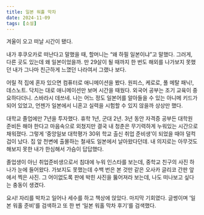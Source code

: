 ```yaml
---
title: 일본 워홀 막차
date: 2024-11-09
tags: [소설]
---
```


겨울이 오고 떠날 시간이 됐다. 

내가 후쿠오카로 떠난다고 말했을 때, 할머니는 “왜 하필 일본이냐”고 말했다. 그러게, 다른 곳도 있는데 왜 일본이었을까. 만 29살이 될 때까지 한 번도 해외를 나가보지 못했던 내가 그나마 친근하게 느꼈던 나라여서 그랬나 보다. 

어릴 적 집에 혼자 있으면 컴퓨터로 애니메이션을 봤다. 원피스, 케로로, 풀 메탈 패닉!, 데스노트. 닥치는 대로 애니메이션만 보며 시간을 때웠다. 외국어 공부는 조기 교육이 중요하다더니. 스바라시 데쓰네. 나는 어느 정도 일본어를 알아들을 수 있는 아니메 키드가 되어 있었고, 언젠가 일본에서 니혼고 실력을 시험할 수 있지 않을까 상상만 했다.

대학교 졸업에만 7년을 투자했다. 휴학 1년, 군대 2년. 3년 동안 자격증 공부든 대학원 준비든 해야 한다고 마음속으로 외쳤지만 결국 내 청춘은 무기력하게 누워있는 시간으로 채워졌다. 그렇게 ‘중앙일보 대학평가 30위 학교 출신 취업 준비생’이 되었을 때야 덜컥 겁이 났다. 집 앞 천변에 출몰하는 철새도 일본에서 날아왔다던데. 내 의지로는 아무것도 해보지 못한 내가 한심해서 가슴이 답답했다.

졸업생이 아닌 취업준비생으로서 침대에 누워 인스타를 보는데, 중학교 친구의 사진 하나가 눈에 들어왔다. 가보지도 못했는데 수백 번은 본 것만 같은 오사카 글리코 간판 앞에서 찍은 사진. 그 어이없도록 판에 박힌 사진을 뚫어져라 보는데, 나도 떠나보고 싶다는 충동이 생겼다.

요시! 자리를 박차고 일어나 세수를 하고 책상에 앉았다. 마지막 기회였다. 글썽이며 ’일본 워홀 준비’를 검색하고 또 한 번 ‘일본 워홀 막차 후기’를 검색했다.

